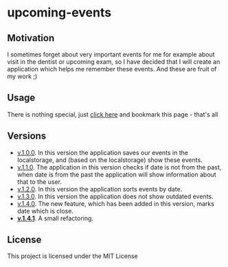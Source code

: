 # upcoming-events


## Motivation

I sometimes forget about very important events for me for example about visit in the dentist or upcoming exam,
so I have decided that I will create an application which helps me remember these events. And these are fruit of my work ;)

## Usage

There is nothing special, just [click here](https://mb-dir.github.io/upcoming-events/) and bookmark this page - that's all

## Versions

- [v.1.0.0](https://github.com/mb-dir/upcoming-events/releases/tag/v.1.0.0).
In this version the application saves our events in the localstorage, and (based on the localstorage) show these events.
- [v.1.1.0](https://github.com/mb-dir/upcoming-events/releases/tag/v.1.1.0).
The application in this version checks if date is not from the past, when date is from the past the application will show information about that to the user.
- [v.1.2.0](https://github.com/mb-dir/upcoming-events/releases/tag/v.1.2.0).
In this version the application sorts events by date.
- [v.1.3.0](https://github.com/mb-dir/upcoming-events/releases/tag/v.1.3.0).
In this version the application does not show outdated events.
- [v.1.4.0](https://github.com/mb-dir/upcoming-events/releases/tag/v.1.4.0).
The new feature, which has been added in this version, marks date which is close.
- [**v.1.4.1**](https://github.com/mb-dir/upcoming-events/releases/tag/v.1.4.1).
A small refactoring.

## License

This project is licensed under the MIT License
